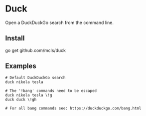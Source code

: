 # Duck

Open a DuckDuckGo search from the command line.

## Install

go get github.com/mcls/duck

## Examples

```
# Default DuckDuckGo search
duck nikola tesla

# The '!bang' commands need to be escaped
duck nikola tesla \!g
duck duck \!gh

# For all bang commands see: https://duckduckgo.com/bang.html
```

